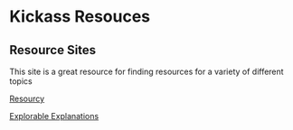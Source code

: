 # Kickass Resouces

## Resource Sites
This site is a great resource for finding resources for a variety of different topics

[Resourcy](https://resourcy.space/?topic=Development)

[Explorable Explanations](http://explorabl.es/)